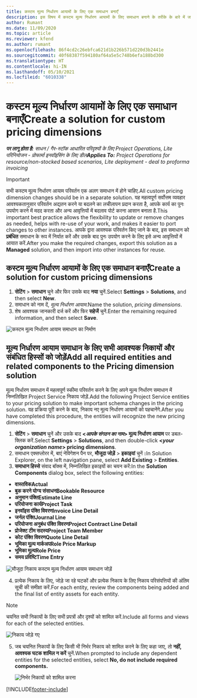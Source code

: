 ```yaml
---
title: कस्टम मूल्य निर्धारण आयामों के लिए एक समाधान बनाएँ
description: इस विषय में कस्टम मूल्य निर्धारण आयामों के लिए समाधान बनाने के तरीके के बारे में जानकारी प्रदान की गई है.
author: Rumant
ms.date: 11/09/2020
ms.topic: article
ms.reviewer: kfend
ms.author: rumant
ms.openlocfilehash: 86f4cd2c26ebfca621d1b226b571d220d3b2441e
ms.sourcegitcommit: 40f68387f594180af64a5e5c748b6efa188bd300
ms.translationtype: HT
ms.contentlocale: hi-IN
ms.lasthandoff: 05/10/2021
ms.locfileid: "6010338"
---
```

# <a name="create-a-solution-for-custom-pricing-dimensions"></a><span data-ttu-id="e456c-103">कस्टम मूल्य निर्धारण आयामों के लिए एक समाधान बनाएँ</span><span class="sxs-lookup"><span data-stu-id="e456c-103">Create a solution for custom pricing dimensions</span></span>

 <span data-ttu-id="e456c-104">_**पर लागू होता है:** साधन / गैर-स्टॉक आधारित परिदृश्यों के लिए Project Operations, Lite परिनियोजन - प्रोफार्मा इनवॉइसिंग के लिए डील_</span><span class="sxs-lookup"><span data-stu-id="e456c-104">_**Applies To:** Project Operations for resource/non-stocked based scenarios, Lite deployment - deal to proforma invoicing_</span></span> 

>[!IMPORTANT]
><span data-ttu-id="e456c-105">सभी कस्टम मूल्य निर्धारण आयाम परिवर्तन एक अलग समाधान में होने चाहिए.</span><span class="sxs-lookup"><span data-stu-id="e456c-105">All custom pricing dimension changes should be in a separate solution.</span></span> <span data-ttu-id="e456c-106">यह महत्वपूर्ण सर्वोत्तम व्यवहार आवश्यकतानुसार परिवर्तन अद्यतन करने या बदलने का लचीलापन प्रदान करता है, आपके कार्य का पुनः उपयोग करने में मदद करता और अन्य आवृत्तियों में बदलाव पोर्ट करना आसान बनाता है.</span><span class="sxs-lookup"><span data-stu-id="e456c-106">This important best practice allows the flexibility to update or remove changes as needed, helps with re-use of your work, and makes it easier to port changes to other instances.</span></span> <span data-ttu-id="e456c-107">आपके द्वारा आवश्यक परिवर्तन किए जाने के बाद, इस समाधान को **प्रबंधित** समाधान के रूप में निर्यात करें और उसके बाद पुनः उपयोग करने के लिए इसे अन्य आवृत्तियों में आयात करें.</span><span class="sxs-lookup"><span data-stu-id="e456c-107">After you make the required changes, export this solution as a **Managed** solution, and then import into other instances for reuse.</span></span>

## <a name="create-a-solution-for-custom-pricing-dimensions"></a><span data-ttu-id="e456c-108">कस्टम मूल्य निर्धारण आयामों के लिए एक समाधान बनाएँ</span><span class="sxs-lookup"><span data-stu-id="e456c-108">Create a solution for custom pricing dimensions</span></span>

1.  <span data-ttu-id="e456c-109">**सेटिंग** > **समाधान** चुने और फिर उसके बाद **नया** चुनें.</span><span class="sxs-lookup"><span data-stu-id="e456c-109">Select **Settings** > **Solutions**, and then select **New**.</span></span>
2.  <span data-ttu-id="e456c-110">समाधान को नाम दें, *<your organization name> मूल्य निर्धारण आयाम*.</span><span class="sxs-lookup"><span data-stu-id="e456c-110">Name the solution, *<your organization name> pricing dimensions*.</span></span>
3. <span data-ttu-id="e456c-111">शेष आवश्यक जानकारी दर्ज करें और फिर **सहेजें** चुनें.</span><span class="sxs-lookup"><span data-stu-id="e456c-111">Enter the remaining required information, and then select **Save**.</span></span>

  ![कस्टम मूल्य निर्धारण आयाम समाधान का निर्माण](./media/Creation-of-custom-pricing-dimension-solution.png)
 
## <a name="add-all-required-entities-and-related-components-to-the-pricing-dimension-solution"></a><span data-ttu-id="e456c-113">मूल्य निर्धारण आयाम समाधान के लिए सभी आवश्यक निकायों और संबंधित हिस्सों को जोड़ें</span><span class="sxs-lookup"><span data-stu-id="e456c-113">Add all required entities and related components to the Pricing dimension solution</span></span>

<span data-ttu-id="e456c-114">मूल्य निर्धारण समाधान में महत्वपूर्ण स्कीमा परिवर्तन करने के लिए अपने मूल्य निर्धारण समाधान में निम्नलिखित Project Service निकाय जोड़ें.</span><span class="sxs-lookup"><span data-stu-id="e456c-114">Add the following Project Service entities to your pricing solution to make important schema changes in the pricing solution.</span></span> <span data-ttu-id="e456c-115">यह प्रक्रिया पूरी करने के बाद, निकाय नए मूल्य निर्धारण आयामों को पहचानेंगे.</span><span class="sxs-lookup"><span data-stu-id="e456c-115">After you have completed this procedure, the entities will recognize the new pricing dimensions.</span></span>

1.  <span data-ttu-id="e456c-116">**सेटिंग** > **समाधान** चुनें और उसके बाद **<*आपके संगठन का नाम*> मूल्य निर्धारण आयाम** पर डबल-क्लिक करें.</span><span class="sxs-lookup"><span data-stu-id="e456c-116">Select **Settings** > **Solutions**, and then double-click **<*your organization name*> pricing dimensions**.</span></span>
2.  <span data-ttu-id="e456c-117">समाधान एक्सप्लोरर में, बाएं नेविगेशन पैन पर, **मौजूदा जोड़ें** > **इकाइयां** चुनें।</span><span class="sxs-lookup"><span data-stu-id="e456c-117">In Solution Explorer, on the left navigation pane, select **Add Existing** > **Entities**.</span></span>
3.  <span data-ttu-id="e456c-118">**समाधान हिस्से** संवाद बॉक्स में, निम्नलिखित इकाइयों का चयन करें:</span><span class="sxs-lookup"><span data-stu-id="e456c-118">In the **Solution Components** dialog box, select the following entities:</span></span>
 
   - <span data-ttu-id="e456c-119">**वास्तविक**</span><span class="sxs-lookup"><span data-stu-id="e456c-119">**Actual**</span></span>
   - <span data-ttu-id="e456c-120">**बुक करने योग्य संसाधन**</span><span class="sxs-lookup"><span data-stu-id="e456c-120">**Bookable Resource**</span></span>
   - <span data-ttu-id="e456c-121">**अनुमान पंक्ति**</span><span class="sxs-lookup"><span data-stu-id="e456c-121">**Estimate Line**</span></span>
   - <span data-ttu-id="e456c-122">**परियोजना कार्य**</span><span class="sxs-lookup"><span data-stu-id="e456c-122">**Project Task**</span></span>
   - <span data-ttu-id="e456c-123">**इनवॉइस पंक्ति विवरण**</span><span class="sxs-lookup"><span data-stu-id="e456c-123">**Invoice Line Detail**</span></span>
   - <span data-ttu-id="e456c-124">**जर्नल पंक्ति**</span><span class="sxs-lookup"><span data-stu-id="e456c-124">**Journal Line**</span></span>
   - <span data-ttu-id="e456c-125">**परियोजना अनुबंध पंक्ति विवरण**</span><span class="sxs-lookup"><span data-stu-id="e456c-125">**Project Contract Line Detail**</span></span>
   - <span data-ttu-id="e456c-126">**प्रोजेक्ट टीम सदस्य**</span><span class="sxs-lookup"><span data-stu-id="e456c-126">**Project Team Member**</span></span>
   - <span data-ttu-id="e456c-127">**कोट पंक्ति विवरण**</span><span class="sxs-lookup"><span data-stu-id="e456c-127">**Quote Line Detail**</span></span>
   - <span data-ttu-id="e456c-128">**भूमिका मू्ल्य मार्कअप**</span><span class="sxs-lookup"><span data-stu-id="e456c-128">**Role Price Markup**</span></span>
   - <span data-ttu-id="e456c-129">**भूमिका मू्ल्य**</span><span class="sxs-lookup"><span data-stu-id="e456c-129">**Role Price**</span></span>
   - <span data-ttu-id="e456c-130">**समय प्रविष्टि**</span><span class="sxs-lookup"><span data-stu-id="e456c-130">**Time Entry**</span></span>
 
   ![मौजूदा निकाय कस्टम मूल्य निर्धारण आयाम समाधान जोड़ें](./media/Existing-entities-to-PD-solution.png)
 
 4. <span data-ttu-id="e456c-132">प्रत्येक निकाय के लिए, जोड़े जा रहे घटकों और प्रत्येक निकाय के लिए निकाय परिसंपत्तियों की अंतिम सूची की समीक्षा करें.</span><span class="sxs-lookup"><span data-stu-id="e456c-132">For each entity, review the components being added and the final list of entity assets for each entity.</span></span> 

   >[!NOTE]
   > <span data-ttu-id="e456c-133">चयनित सभी निकायों के लिए सभी प्रपत्रों और दृश्यों को शामिल करें.</span><span class="sxs-lookup"><span data-stu-id="e456c-133">Include all forms and views for each of the selected entities.</span></span>

  ![निकाय जोड़े गए](./media/solution-component-selection.png)


5.  <span data-ttu-id="e456c-135">जब चयनित निकायों के लिए किसी भी निर्भर निकाय को शामिल करने के लिए कहा जाए, तो **नहीं, आवश्यक घटक शामिल न करें** चुनें.</span><span class="sxs-lookup"><span data-stu-id="e456c-135">When prompted to include any dependent entities for the selected entities, select **No, do not include required components.**</span></span>

    ![निर्भर निकायों को शामिल करना](./media/Do-not-include-required.png)


[!INCLUDE[footer-include](../includes/footer-banner.md)]